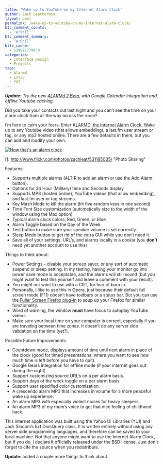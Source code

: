 ```yaml
---
title: 'Wake up to YouTube on my Internet Alarm Clock'
author: Zach Leatherman
layout: post
permalink: /wake-up-to-youtube-on-my-internet-alarm-clock/
btc_comment_counts:
  - 'a:0:{}'
btc_comment_summary:
  - 'a:0:{}'
bttc_cache:
  - 1299717799:0
categories:
  - Interface Design
  - Projects
tags:
  - Alarmd
  - ExtJS
  - YUI
---
```


***Update**: Try the new [ALARMd 2 Beta][1], with Google Calendar integration and offline Youtube caching.*

 [1]: http://www.zachleat.com/web/2008/04/06/alarmd-2-beta-with-google-calendar-integration/

Did you take your contacts out last night and you can’t see the time on your alarm clock from all the way across the room? 

I’m here to calm your fears. Enter [ALARMD, the Internet Alarm Clock][2]. Wake up to any Youtube video (that allows embedding), a last.fm user stream or tag, or any mp3 hosted online. There are a few defaults in there, but you can add and modify your own.

 [2]: http://www.zachleat.com/Projects/alarmd/

[![Now that's an alarm clock][4]][4]

 []: http://www.flickr.com/photos/zachleat/531165035/ "Photo Sharing"

Features:

*   Supports multiple alarms (ALT R to add an alarm or use the Add Alarm button).
*   Options for 24 Hour (Military) time and Seconds display
*   Supports MP3 (hosted online), YouTube videos (that allow embedding), and last.fm user or tag streams.
*   Key Mash Mode to kill the alarm (hit five random keys in one second)
*   Time Font Size customization (automatically size to the width of the window using the Max option)
*   Typical alarm clock colors: Red, Green, or Blue
*   Alarm Toggle based on the Day of the Week
*   Test button to make sure your speaker volume is set correctly.
*   Sleep Mode button to get rid of the extra GUI while you don’t need it.
*   Save all of your settings, URL’s, and alarms locally in a cookie (you **don’t** need yet another account to use this)

Things to think about:

*   Power Settings – disable your screen saver, or any sort of automatic suspend or sleep setting. In my testing, having your monitor go into power save mode is acceptable, and the alarms will still sound (but you might want to test this yourself and leave a comment with your result).
*   You might not want to use with a CRT, for fear of burn in.
*   Personally, I like to use this in Opera, just because their default full screen mode (F11) doesn’t have toolbars or a status bar. But you can use the [Fuller Screen Firefox plug-in][4] to soup up your Firefox for similar functionality.
*   Word of warning, the window **must** have focus to autoplay YouTube videos.
*   Make sure your local time on your computer is correct, especially if you are traveling between time zones. It doesn’t do any server side validation on the time (yet?).

 [4]: https://addons.mozilla.org/en-US/firefox/addon/4650

Possible Future Improvements:

*   Countdown mode, displays amount of time until next alarm in place of the clock (good for timed presentations, where you want to see how much time is left before you have to quit).
*   Google Gears integration for offline mode (if your internet goes out during the night)
*   Support customizing source URL’s on a per alarm basis.
*   Support days of the week toggle on a per alarm basis.
*   Support user specified color customization.
*   A crescendo alarm MP3 that increases in volume for a more peaceful wake up experience.
*   An alarm MP3 with especially violent noises for heavy sleepers.
*   An alarm MP3 of my mom’s voice to get that nice feeling of childhood back.

This internet application was built using the Yahoo UI Libraries (YUI) and Jack Slocum’s Ext DomQuery class. It is written entirely without using any server side programming languages, and therefore can be saved to your local machine. Not that anyone might want to use the Internet Alarm Clock, but if you do, I declare it officially released under the BSD license. Just don’t forget to cite the source when you redistribute.

**Update**: added a couple more things to think about.